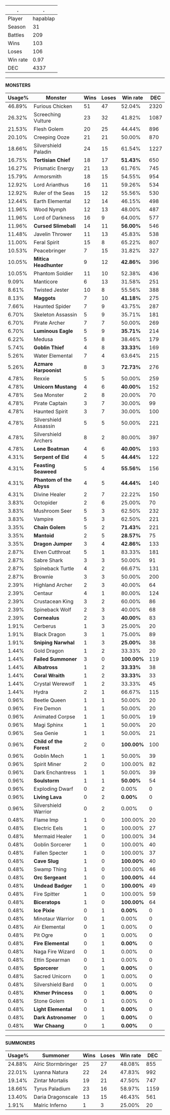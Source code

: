 .|.
|-|-
Player|hapablap
Season|31
Battles|209
Wins|103
Loses|106
Win rate|0.97
DEC|4337

---
**MONSTERS**

Usage%|Monster|Wins|Loses|Win rate|DEC|
-|-|-|-|-|-|
46.89%|Furious Chicken|51|47|52.04%|2320|
26.32%|Screeching Vulture|23|32|41.82%|1087|
21.53%|Flesh Golem|20|25|44.44%|896|
20.10%|Creeping Ooze|21|21|50.00%|870|
18.66%|Silvershield Paladin|24|15|61.54%|1227|
16.75%|**Tortisian Chief**|18|17|**51.43%**|650|
16.27%|Prismatic Energy|21|13|61.76%|745|
15.79%|Armorsmith|18|15|54.55%|954|
12.92%|Lord Arianthus|16|11|59.26%|534|
12.92%|Ruler of the Seas|15|12|55.56%|530|
12.44%|Earth Elemental|12|14|46.15%|498|
11.96%|Wood Nymph|12|13|48.00%|487|
11.96%|Lord of Darkness|16|9|64.00%|577|
11.96%|**Cursed Slimeball**|14|11|**56.00%**|546|
11.48%|Javelin Thrower|11|13|45.83%|538|
11.00%|Feral Spirit|15|8|65.22%|807|
10.53%|Peacebringer|7|15|31.82%|327|
10.05%|**Mitica Headhunter**|9|12|**42.86%**|396|
10.05%|Phantom Soldier|11|10|52.38%|436|
9.09%|Manticore|6|13|31.58%|251|
8.61%|Twisted Jester|10|8|55.56%|388|
8.13%|**Maggots**|7|10|**41.18%**|275|
7.66%|Haunted Spider|7|9|43.75%|287|
6.70%|Skeleton Assassin|5|9|35.71%|181|
6.70%|Pirate Archer|7|7|50.00%|269|
6.70%|**Luminous Eagle**|5|9|**35.71%**|214|
6.22%|Medusa|5|8|38.46%|179|
5.74%|**Goblin Thief**|4|8|**33.33%**|169|
5.26%|Water Elemental|7|4|63.64%|215|
5.26%|**Azmare Harpoonist**|8|3|**72.73%**|276|
4.78%|Rexxie|5|5|50.00%|259|
4.78%|**Unicorn Mustang**|4|6|**40.00%**|152|
4.78%|Sea Monster|2|8|20.00%|70|
4.78%|Pirate Captain|3|7|30.00%|99|
4.78%|Haunted Spirit|3|7|30.00%|100|
4.78%|Silvershield Assassin|5|5|50.00%|221|
4.78%|Silvershield Archers|8|2|80.00%|397|
4.78%|**Lone Boatman**|4|6|**40.00%**|193|
4.31%|**Serpent of Eld**|4|5|**44.44%**|122|
4.31%|**Feasting Seaweed**|5|4|**55.56%**|156|
4.31%|**Phantom of the Abyss**|4|5|**44.44%**|140|
4.31%|Divine Healer|2|7|22.22%|150|
3.83%|Octopider|2|6|25.00%|70|
3.83%|Mushroom Seer|5|3|62.50%|232|
3.83%|Vampire|5|3|62.50%|221|
3.35%|**Chain Golem**|5|2|**71.43%**|221|
3.35%|**Mantoid**|2|5|**28.57%**|75|
3.35%|**Dragon Jumper**|3|4|**42.86%**|133|
2.87%|Elven Cutthroat|5|1|83.33%|181|
2.87%|Sabre Shark|3|3|50.00%|91|
2.87%|Spineback Turtle|4|2|66.67%|131|
2.87%|Brownie|3|3|50.00%|200|
2.39%|Highland Archer|2|3|40.00%|64|
2.39%|Centaur|4|1|80.00%|124|
2.39%|Crustacean King|3|2|60.00%|86|
2.39%|Spineback Wolf|2|3|40.00%|68|
2.39%|**Cornealus**|2|3|**40.00%**|83|
1.91%|Cerberus|1|3|25.00%|20|
1.91%|Black Dragon|3|1|75.00%|89|
1.91%|**Sniping Narwhal**|1|3|**25.00%**|38|
1.44%|Gold Dragon|1|2|33.33%|20|
1.44%|**Failed Summoner**|3|0|**100.00%**|119|
1.44%|**Albatross**|1|2|**33.33%**|38|
1.44%|**Coral Wraith**|1|2|**33.33%**|33|
1.44%|Crystal Werewolf|1|2|33.33%|45|
1.44%|Hydra|2|1|66.67%|115|
0.96%|Beetle Queen|1|1|50.00%|20|
0.96%|Fire Demon|1|1|50.00%|20|
0.96%|Animated Corpse|1|1|50.00%|19|
0.96%|Magi Sphinx|1|1|50.00%|20|
0.96%|Sea Genie|1|1|50.00%|21|
0.96%|**Child of the Forest**|2|0|**100.00%**|100|
0.96%|Goblin Mech|1|1|50.00%|39|
0.96%|Spirit Miner|2|0|100.00%|82|
0.96%|Dark Enchantress|1|1|50.00%|39|
0.96%|**Soulstorm**|1|1|**50.00%**|54|
0.96%|Exploding Dwarf|0|2|0.00%|0|
0.96%|**Living Lava**|0|2|**0.00%**|0|
0.96%|Silvershield Warrior|0|2|0.00%|0|
0.48%|Flame Imp|1|0|100.00%|20|
0.48%|Electric Eels|1|0|100.00%|27|
0.48%|Mermaid Healer|1|0|100.00%|34|
0.48%|Goblin Sorcerer|1|0|100.00%|40|
0.48%|Fallen Specter|1|0|100.00%|37|
0.48%|**Cave Slug**|1|0|**100.00%**|40|
0.48%|Swamp Thing|1|0|100.00%|46|
0.48%|**Orc Sergeant**|1|0|**100.00%**|44|
0.48%|**Undead Badger**|1|0|**100.00%**|49|
0.48%|Fire Spitter|1|0|100.00%|59|
0.48%|**Biceratops**|1|0|**100.00%**|64|
0.48%|**Ice Pixie**|0|1|**0.00%**|0|
0.48%|Minotaur Warrior|0|1|0.00%|0|
0.48%|Air Elemental|0|1|0.00%|0|
0.48%|Pit Ogre|0|1|0.00%|0|
0.48%|**Fire Elemental**|0|1|**0.00%**|0|
0.48%|Naga Fire Wizard|0|1|0.00%|0|
0.48%|Ettin Spearman|0|1|0.00%|0|
0.48%|**Sporcerer**|0|1|**0.00%**|0|
0.48%|Sacred Unicorn|0|1|0.00%|0|
0.48%|Silvershield Bard|0|1|0.00%|0|
0.48%|**Khmer Princess**|0|1|**0.00%**|0|
0.48%|Stone Golem|0|1|0.00%|0|
0.48%|**Light Elemental**|0|1|**0.00%**|0|
0.48%|**Dark Astronomer**|0|1|**0.00%**|0|
0.48%|**War Chaang**|0|1|**0.00%**|0|

---
**SUMMONERS**

Usage%|Summoner|Wins|Loses|Win rate|DEC|
-|-|-|-|-|-|
24.88%|Alric Stormbringer|25|27|48.08%|855|
22.01%|Lyanna Natura|22|24|47.83%|992|
19.14%|Zintar Mortalis|19|21|47.50%|747|
18.66%|Tyrus Paladium|23|16|58.97%|1159|
13.40%|Daria Dragonscale|13|15|46.43%|561|
1.91%|Malric Inferno|1|3|25.00%|20|
